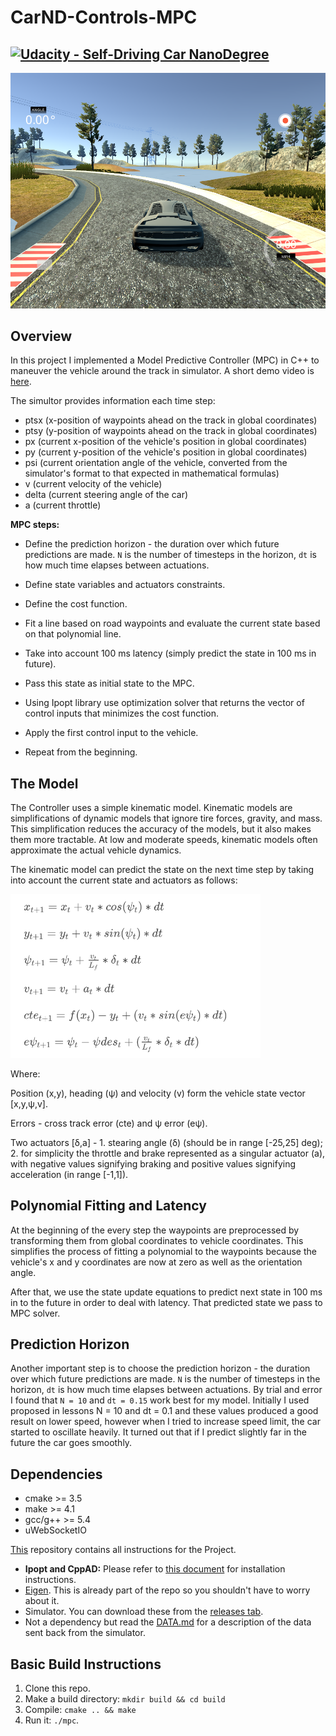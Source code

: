 # CarND-Controls-MPC
[![Udacity - Self-Driving Car NanoDegree](https://s3.amazonaws.com/udacity-sdc/github/shield-carnd.svg)](http://www.udacity.com/drive)
---

<img src="overview.png" width="600px">

## Overview

In this project I implemented a Model Predictive Controller (MPC) in C++ to maneuver the vehicle around the track in simulator. A short demo video is [here](https://youtu.be/Z9DPFt2bBQk).

The simultor provides information each time step:
* ptsx (x-position of waypoints ahead on the track in global coordinates)
* ptsy (y-position of waypoints ahead on the track in global coordinates)
* px (current x-position of the vehicle's position in global coordinates)
* py (current y-position of the vehicle's position in global coordinates)
* psi (current orientation angle of the vehicle, converted from the simulator's format to that expected in mathematical formulas)
* v (current velocity of the vehicle)
* delta (current steering angle of the car)
* a (current throttle)

**MPC steps:**

* Define the prediction horizon - the duration over which future predictions are made. `N` is the number of timesteps in the horizon, `dt` is how much time elapses between actuations.
* Define state variables and actuators constraints.
* Define the cost function.

* Fit a line based on road waypoints and evaluate the current state based on that polynomial line.
* Take into account 100 ms latency (simply predict the state in 100 ms in future).
* Pass this state as initial state to the MPC.
* Using Ipopt library use optimization solver that returns the vector of control inputs that minimizes the cost function.
* Apply the first control input to the vehicle.
* Repeat from the beginning.

## The Model

The Controller uses a simple kinematic model. Kinematic models are simplifications of dynamic models that ignore tire forces, gravity, and mass. This simplification reduces the accuracy of the models, but it also makes them more tractable. At low and moderate speeds, kinematic models often approximate the actual vehicle dynamics.

The kinematic model can predict the state on the next time step by taking into account the current state and actuators as follows:

<img src="state.png" width="400px">

Where:

Position (x,y), heading (ψ) and velocity (v) form the vehicle state vector [x,y,ψ,v].

Errors - cross track error (cte) and ψ error (eψ).

Two actuators [δ,a] - 1. stearing angle (δ) (should be in range [-25,25] deg); 2. for simplicity the throttle and brake represented as a singular actuator (a), with negative values signifying braking and positive values signifying acceleration (in range [-1,1]).

## Polynomial Fitting and Latency

At the beginning of the every step the waypoints are preprocessed by transforming them from global coordinates to vehicle coordinates. This simplifies the process of fitting a polynomial to the waypoints because the vehicle's x and y coordinates are now at zero as well as the orientation angle. 

After that, we use the state update equations to predict next state in 100 ms in to the future in order to deal with latency. That predicted state we pass to MPC solver.

## Prediction Horizon

Another important step is to choose the prediction horizon - the duration over which future predictions are made. `N` is the number of timesteps in the horizon, `dt` is how much time elapses between actuations. By trial and error I found that `N = 10` and `dt = 0.15` work best for my model. Initially I used proposed in lessons N = 10 and dt = 0.1 and these values produced a good result on lower speed, however when I tried to increase speed limit, the car started to oscillate heavily. It turned out that if I predict slightly far in the future the car goes smoothly.

## Dependencies

* cmake >= 3.5
* make >= 4.1 
* gcc/g++ >= 5.4
* uWebSocketIO

[This](https://github.com/udacity/CarND-MPC-Project) repository contains all instructions for the Project.

* **Ipopt and CppAD:** Please refer to [this document](https://github.com/udacity/CarND-MPC-Project/blob/master/install_Ipopt_CppAD.md) for installation instructions.
* [Eigen](http://eigen.tuxfamily.org/index.php?title=Main_Page). This is already part of the repo so you shouldn't have to worry about it.
* Simulator. You can download these from the [releases tab](https://github.com/udacity/self-driving-car-sim/releases).
* Not a dependency but read the [DATA.md](./DATA.md) for a description of the data sent back from the simulator.

## Basic Build Instructions

1. Clone this repo.
2. Make a build directory: `mkdir build && cd build`
3. Compile: `cmake .. && make`
4. Run it: `./mpc`.

